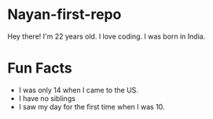 # Nayan-first-repo
Hey there!
I'm 22 years old.
I love coding.
I was born in India.

# Fun Facts
* I was only 14 when I came to the US.
* I have no siblings
* I saw my day for the first time when I was 10.